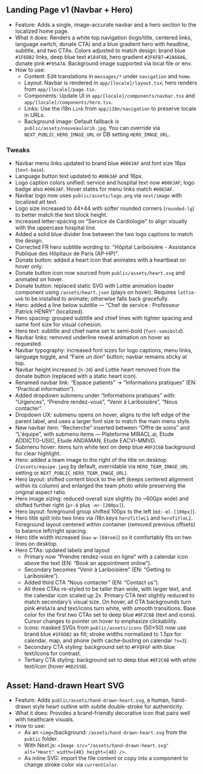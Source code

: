 ## Landing Page v1 (Navbar + Hero)

- Feature: Adds a single, image-accurate navbar and a hero section to the localized home page.
- What it does: Renders a white top navigation (logo/title, centered links, language switch, donate CTA) and a blue gradient hero with headline, subtitle, and two CTAs. Colors adjusted to match design: brand blue `#1F6DB2` links, deep blue text `#184F88`, hero gradient `#2F6FB7→#2A66A6`, donate pink `#F05A7A`. Background image supported via local file or env.
- How to use:
  - Content: Edit translations in `messages/*` under `navigation` and `home`.
  - Layout: Navbar is rendered in `app/[locale]/layout.tsx`; hero renders from `app/[locale]/page.tsx`.
  - Components: Update UI in `app/[locale]/components/navbar.tsx` and `app/[locale]/components/hero.tsx`.
  - Links: Use the i18n `Link` from `app/i18n/navigation` to preserve locale in URLs.
  - Background image: Default fallback is `public/assets/nouveaularib.jpg`. You can override via `NEXT_PUBLIC_HERO_IMAGE_URL` or DB setting `HERO_IMAGE_URL`.

### Tweaks
- Navbar menu links updated to brand blue `#0063AF` and font size 16px (`text-base`).
- Language button text updated to `#0063AF` and 16px.
 - Logo caption colors unified: service and hospital text now `#0063AF`; logo badge also `#0063AF`. Hover states for menu links match `#0063AF`.
 - Navbar logo now uses `public/assets/logo.png` via `next/image` with localized alt text.
 - Logo size increased to 44×44 with softer rounded corners (`rounded-lg`) to better match the text block height.
 - Increased letter-spacing on “Service de Cardiologie” to align visually with the uppercase hospital line.
 - Added a solid blue divider line between the two logo captions to match the design.
 - Corrected FR hero subtitle wording to: "Hôpital Lariboisière - Assistance Publique des Hôpitaux de Paris (AP-HP)".
- Donate button: added a heart icon that animates with a heartbeat on hover only.
- Donate button icon now sourced from `public/assets/heart.svg` and animated on hover.
 - Donate button: replaced static SVG with Lottie animation loader component using `/assets/heart.json` (plays on hover). Requires `lottie-web` to be installed to animate; otherwise falls back gracefully.
- Hero: added a line below subtitle — “Chef de service : Professeur Patrick HENRY” (localized).
- Hero spacing: grouped subtitle and chief lines with tighter spacing and same font size for visual cohesion.
 - Hero text: subtitle and chief name set to semi-bold (`font-semibold`).
- Navbar links: removed underline reveal animation on hover as requested.
- Navbar typography: increased font sizes for logo captions, menu links, language toggle, and “Faire un don” button; navbar remains sticky at top.
 - Navbar height increased (`h-20`) and Lottie heart removed from the donate button (replaced with a static heart icon).
- Renamed navbar link: “Espace patients” → “Informations pratiques” (EN: “Practical information”).
- Added dropdown submenu under “Informations pratiques” with: “Urgences”, “Prendre rendez-vous”, “Venir à Lariboisière”, “Nous contacter”.
- Dropdown UX: submenu opens on hover, aligns to the left edge of the parent label, and uses a larger font size to match the main menu style.
 - New navbar item: “Recherche” inserted between “Offre de soins” and “L'équipe”, with submenu items — Plateforme MIRACL.ai, Etude ADDICTO-USIC, Etude ANDAMAN, Etude EACVI-MMVD.
 - Submenu hover: items turn white text on deep blue `#0F2C6B` background for clear highlight.
- Hero: added a team image to the right of the title on desktop (`/assets/equipe.jpeg` by default, overridable via `HERO_TEAM_IMAGE_URL` setting or `NEXT_PUBLIC_HERO_TEAM_IMAGE_URL`).
- Hero layout: shifted content block to the left (keeps centered alignment within its column) and enlarged the team photo while preserving the original aspect ratio.
- Hero image sizing: reduced overall size slightly (to ~600px wide) and shifted further right (`pr-8` plus `-mr-[200px]`).
- Hero layout: foreground group shifted 100px to the left (`md:-ml-[100px]`).
- Hero title split into two lines via i18n keys `heroTitleL1` and `heroTitleL2`. Foreground layout centered within container (removed previous offsets) to balance left/right spacing.
 - Hero title width increased (`max-w-[60rem]`) so it comfortably fits on two lines on desktop.
- Hero CTAs: updated labels and layout
  - Primary now “Prendre rendez-vous en ligne” with a calendar icon above the text (EN: “Book an appointment online”).
  - Secondary becomes “Venir à Lariboisière” (EN: “Getting to Lariboisière”).
  - Added third CTA “Nous contacter” (EN: “Contact us”).
  - All three CTAs re-styled to be taller than wide, with larger text, and the calendar icon scaled up 2x. Primary CTA text slightly reduced to match secondary’s visual size. On hover, all CTA backgrounds turn pink `#F05A7A` and text/icons turn white, with smooth transitions. Base color for the first two CTAs set to deep blue `#0F2C6B` (text and icons). Cursor changes to pointer on hover to emphasize clickability.
  - Icons: masked SVGs from `public/assets/icons` (50×50) now use brand blue `#1F6DB2` as fill; stroke widths normalized to 1.5px for calendar, map, and phone (with cache-busting on calendar `?v=3`).
  - Secondary CTA styling: background set to `#FFDF6F` with blue text/icons for contrast.
  - Tertiary CTA styling: background set to deep blue `#0F2C6B` with white text/icon (hover `#0D255B`).

## Asset: Hand-drawn Heart SVG

- Feature: Adds `public/assets/hand-drawn-heart.svg`, a human, hand-drawn style heart outline with subtle double-stroke for authenticity.
- What it does: Provides a brand-friendly decorative icon that pairs well with healthcare visuals.
- How to use:
  - As an `<img>`/background: `/assets/hand-drawn-heart.svg` from the `public` folder.
  - With Next.js: `<Image src="/assets/hand-drawn-heart.svg" alt="Heart" width={48} height={48} />`.
  - As inline SVG: import the file content or copy into a component to change stroke color via `currentColor`.
